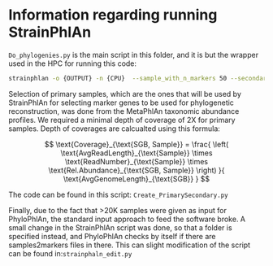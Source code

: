 # Information regarding running StrainPhlAn
```Do_phylogenies.py``` is the main script in this folder, and it is but the wrapper used in the HPC for running this code:
```bash
strainphlan -o {OUTPUT} -n {CPU}  --sample_with_n_markers 50 --secondary_sample_with_n_markers 50  --sample_with_n_markers_after_filt 33 --marker_in_n_samples 50 --samples {PRIMARY} --secondary_samples {SECONDARY} -c {SGB} -d /shares/CIBIO-Storage/CM/scratch/databases/metaphlansgb_databases/mpa_vJan21_CHOCOPhlAnSGB_202103.pkl --treeshrink --debug 
```
Selection of primary samples, which are the ones that will be used by StrainPhlAn for selecting marker genes to be used for phylogenetic reconstruction, was done from the MetaPhlAn taxonomic abundance profiles. We required a minimal depth of coverage of 2X for primary samples. Depth of coverages are calcualted using this formula:  

$$
\text{Coverage}_{\text{SGB, Sample}} = \frac{ \left( \text{AvgReadLength}_{\text{Sample}} \times \text{ReadNumber}_{\text{Sample}} \times \text{Rel.Abundance}_{\text{SGB, Sample}} \right) }{ \text{AvgGenomeLength}_{\text{SGB}} }
$$  

The code can be found in this script:
```Create_PrimarySecondary.py```

Finally, due to the fact that >20K samples were given as input for PhyloPhlAn, the standard input approach to feed the software broke. A small change in the StrainPhlAn script was done, so that a folder is specified instead, and PhyloPhlAn checks by itself if there are samples2markers files in there. This can slight modification of the script can be found in:```strainphaln_edit.py```
